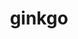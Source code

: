---
title: "ginkgo"
layout: cache
categories: [package, develop-2024-11-03]
meta: {"versions": ["1.8.0"], "compilers": ["cce@=15.0.1", "gcc@=11.4.0", "gcc@=9.4.0", "oneapi@=2024.2.1"], "oss": ["rhel8", "ubuntu20.04", "ubuntu22.04"], "platforms": ["linux"], "targets": ["neoverse_v1", "neoverse_v2", "ppc64le", "x86_64_v3", "zen4"], "stacks": ["e4s", "e4s-cray-rhel", "e4s-neoverse-v2", "e4s-neoverse_v1", "e4s-oneapi", "e4s-power", "e4s-rocm-external", "root"], "num_specs": 18, "num_specs_by_stack": {"root": 18, "e4s-cray-rhel": 1, "e4s-power": 2, "e4s-neoverse_v1": 4, "e4s-neoverse-v2": 2, "e4s": 4, "e4s-rocm-external": 2, "e4s-oneapi": 3}}
spec_details: [{"hash": "2kostzqgy23ljf7b32onerqefypxuodi", "compiler": "cce@=15.0.1", "versions": ["1.8.0"], "os": "rhel8", "platform": "linux", "target": "zen4", "variants": ["build_system=cmake", "build_type=Release", "~cuda", "~develtools", "~full_optimizations", "generator=make", "~hwloc", "~ipo", "+mpi", "+openmp", "~rocm", "~sde", "+shared", "~sycl"], "stacks": ["root", "e4s-cray-rhel"], "size": "-", "tarball": "https://binaries.spack.io/develop-2024-11-03/build_cache/linux-rhel8-zen4/cce-15.0.1/ginkgo-1.8.0/linux-rhel8-zen4-cce-15.0.1-ginkgo-1.8.0-2kostzqgy23ljf7b32onerqefypxuodi.spack"}, {"hash": "wfvuz3taiaqrj7savzlekq36v6skxbvb", "compiler": "gcc@=9.4.0", "versions": ["1.8.0"], "os": "ubuntu20.04", "platform": "linux", "target": "ppc64le", "variants": ["build_system=cmake", "build_type=Release", "~cuda", "~develtools", "~full_optimizations", "generator=make", "~hwloc", "~ipo", "+mpi", "+openmp", "~rocm", "~sde", "+shared", "~sycl"], "stacks": ["e4s-power", "root"], "size": "-", "tarball": "https://binaries.spack.io/develop-2024-11-03/build_cache/linux-ubuntu20.04-ppc64le/gcc-9.4.0/ginkgo-1.8.0/linux-ubuntu20.04-ppc64le-gcc-9.4.0-ginkgo-1.8.0-wfvuz3taiaqrj7savzlekq36v6skxbvb.spack"}, {"hash": "ksr6l2qxwbo2ffxrum3jqgi4x5gsy37z", "compiler": "gcc@=9.4.0", "versions": ["1.8.0"], "os": "ubuntu20.04", "platform": "linux", "target": "ppc64le", "variants": ["build_system=cmake", "build_type=Release", "+cuda", "cuda_arch=70", "~develtools", "~full_optimizations", "generator=make", "~hwloc", "~ipo", "+mpi", "+openmp", "~rocm", "~sde", "+shared", "~sycl"], "stacks": ["e4s-power", "root"], "size": "-", "tarball": "https://binaries.spack.io/develop-2024-11-03/build_cache/linux-ubuntu20.04-ppc64le/gcc-9.4.0/ginkgo-1.8.0/linux-ubuntu20.04-ppc64le-gcc-9.4.0-ginkgo-1.8.0-ksr6l2qxwbo2ffxrum3jqgi4x5gsy37z.spack"}, {"hash": "hfbljootklivvysxiwf6bydohyrg2cgz", "compiler": "gcc@=11.4.0", "versions": ["1.8.0"], "os": "ubuntu22.04", "platform": "linux", "target": "neoverse_v1", "variants": ["build_system=cmake", "build_type=Release", "~cuda", "~develtools", "~full_optimizations", "generator=make", "~hwloc", "~ipo", "+mpi", "+openmp", "~rocm", "~sde", "+shared", "~sycl"], "stacks": ["e4s-neoverse_v1", "root"], "size": "-", "tarball": "https://binaries.spack.io/develop-2024-11-03/build_cache/linux-ubuntu22.04-neoverse_v1/gcc-11.4.0/ginkgo-1.8.0/linux-ubuntu22.04-neoverse_v1-gcc-11.4.0-ginkgo-1.8.0-hfbljootklivvysxiwf6bydohyrg2cgz.spack"}, {"hash": "6ly76s2t6dpqveofjwolpqstlzilvg74", "compiler": "gcc@=11.4.0", "versions": ["1.8.0"], "os": "ubuntu22.04", "platform": "linux", "target": "neoverse_v1", "variants": ["build_system=cmake", "build_type=Release", "+cuda", "cuda_arch=80", "~develtools", "~full_optimizations", "generator=make", "~hwloc", "~ipo", "+mpi", "+openmp", "~rocm", "~sde", "+shared", "~sycl"], "stacks": ["e4s-neoverse_v1", "root"], "size": "-", "tarball": "https://binaries.spack.io/develop-2024-11-03/build_cache/linux-ubuntu22.04-neoverse_v1/gcc-11.4.0/ginkgo-1.8.0/linux-ubuntu22.04-neoverse_v1-gcc-11.4.0-ginkgo-1.8.0-6ly76s2t6dpqveofjwolpqstlzilvg74.spack"}, {"hash": "al2nwdoot3h7i2wfabystfoleg5qbsfz", "compiler": "gcc@=11.4.0", "versions": ["1.8.0"], "os": "ubuntu22.04", "platform": "linux", "target": "neoverse_v1", "variants": ["build_system=cmake", "build_type=Release", "+cuda", "cuda_arch=75", "~develtools", "~full_optimizations", "generator=make", "~hwloc", "~ipo", "+mpi", "+openmp", "~rocm", "~sde", "+shared", "~sycl"], "stacks": ["e4s-neoverse_v1", "root"], "size": "-", "tarball": "https://binaries.spack.io/develop-2024-11-03/build_cache/linux-ubuntu22.04-neoverse_v1/gcc-11.4.0/ginkgo-1.8.0/linux-ubuntu22.04-neoverse_v1-gcc-11.4.0-ginkgo-1.8.0-al2nwdoot3h7i2wfabystfoleg5qbsfz.spack"}, {"hash": "w2nsz3sav6fbkeb7qxl4vatlgivlmfhg", "compiler": "gcc@=11.4.0", "versions": ["1.8.0"], "os": "ubuntu22.04", "platform": "linux", "target": "neoverse_v1", "variants": ["build_system=cmake", "build_type=Release", "+cuda", "cuda_arch=90", "~develtools", "~full_optimizations", "generator=make", "~hwloc", "~ipo", "+mpi", "+openmp", "~rocm", "~sde", "+shared", "~sycl"], "stacks": ["e4s-neoverse_v1", "root"], "size": "-", "tarball": "https://binaries.spack.io/develop-2024-11-03/build_cache/linux-ubuntu22.04-neoverse_v1/gcc-11.4.0/ginkgo-1.8.0/linux-ubuntu22.04-neoverse_v1-gcc-11.4.0-ginkgo-1.8.0-w2nsz3sav6fbkeb7qxl4vatlgivlmfhg.spack"}, {"hash": "4pciycksxyic2ttsbhyyswqtqfef4muj", "compiler": "gcc@=11.4.0", "versions": ["1.8.0"], "os": "ubuntu22.04", "platform": "linux", "target": "neoverse_v2", "variants": ["build_system=cmake", "build_type=Release", "~cuda", "~develtools", "~full_optimizations", "generator=make", "~hwloc", "~ipo", "+mpi", "+openmp", "~rocm", "~sde", "+shared", "~sycl"], "stacks": ["e4s-neoverse-v2", "root"], "size": "-", "tarball": "https://binaries.spack.io/develop-2024-11-03/build_cache/linux-ubuntu22.04-neoverse_v2/gcc-11.4.0/ginkgo-1.8.0/linux-ubuntu22.04-neoverse_v2-gcc-11.4.0-ginkgo-1.8.0-4pciycksxyic2ttsbhyyswqtqfef4muj.spack"}, {"hash": "7dqxkcpz5wudl7pgcv56jhap2ktd55go", "compiler": "gcc@=11.4.0", "versions": ["1.8.0"], "os": "ubuntu22.04", "platform": "linux", "target": "neoverse_v2", "variants": ["build_system=cmake", "build_type=Release", "+cuda", "cuda_arch=90", "~develtools", "~full_optimizations", "generator=make", "~hwloc", "~ipo", "+mpi", "+openmp", "~rocm", "~sde", "+shared", "~sycl"], "stacks": ["e4s-neoverse-v2", "root"], "size": "-", "tarball": "https://binaries.spack.io/develop-2024-11-03/build_cache/linux-ubuntu22.04-neoverse_v2/gcc-11.4.0/ginkgo-1.8.0/linux-ubuntu22.04-neoverse_v2-gcc-11.4.0-ginkgo-1.8.0-7dqxkcpz5wudl7pgcv56jhap2ktd55go.spack"}, {"hash": "btbo3tnsxculkr5ww7zc2pi44rk6cp2l", "compiler": "gcc@=11.4.0", "versions": ["1.8.0"], "os": "ubuntu22.04", "platform": "linux", "target": "x86_64_v3", "variants": ["build_system=cmake", "build_type=Release", "~cuda", "~develtools", "~full_optimizations", "generator=make", "~hwloc", "~ipo", "+mpi", "+openmp", "~rocm", "~sde", "+shared", "~sycl"], "stacks": ["e4s", "root"], "size": "-", "tarball": "https://binaries.spack.io/develop-2024-11-03/build_cache/linux-ubuntu22.04-x86_64_v3/gcc-11.4.0/ginkgo-1.8.0/linux-ubuntu22.04-x86_64_v3-gcc-11.4.0-ginkgo-1.8.0-btbo3tnsxculkr5ww7zc2pi44rk6cp2l.spack"}, {"hash": "5hkjioua2bqxip265fqdtkrl5mjqxydg", "compiler": "gcc@=11.4.0", "versions": ["1.8.0"], "os": "ubuntu22.04", "platform": "linux", "target": "x86_64_v3", "variants": ["amdgpu_target=gfx90a", "build_system=cmake", "build_type=Release", "~cuda", "~develtools", "~full_optimizations", "generator=make", "~hwloc", "~ipo", "+mpi", "+openmp", "patches=27d6ae6", "+rocm", "~sde", "+shared", "~sycl"], "stacks": ["e4s", "root"], "size": "-", "tarball": "https://binaries.spack.io/develop-2024-11-03/build_cache/linux-ubuntu22.04-x86_64_v3/gcc-11.4.0/ginkgo-1.8.0/linux-ubuntu22.04-x86_64_v3-gcc-11.4.0-ginkgo-1.8.0-5hkjioua2bqxip265fqdtkrl5mjqxydg.spack"}, {"hash": "idiw7ceb5amhha6je2wusfxysla7dvbf", "compiler": "gcc@=11.4.0", "versions": ["1.8.0"], "os": "ubuntu22.04", "platform": "linux", "target": "x86_64_v3", "variants": ["build_system=cmake", "build_type=Release", "+cuda", "cuda_arch=90", "~develtools", "~full_optimizations", "generator=make", "~hwloc", "~ipo", "+mpi", "+openmp", "~rocm", "~sde", "+shared", "~sycl"], "stacks": ["e4s", "root"], "size": "-", "tarball": "https://binaries.spack.io/develop-2024-11-03/build_cache/linux-ubuntu22.04-x86_64_v3/gcc-11.4.0/ginkgo-1.8.0/linux-ubuntu22.04-x86_64_v3-gcc-11.4.0-ginkgo-1.8.0-idiw7ceb5amhha6je2wusfxysla7dvbf.spack"}, {"hash": "7gwvji3bzbegict4mdfmqhyobtphr3sy", "compiler": "gcc@=11.4.0", "versions": ["1.8.0"], "os": "ubuntu22.04", "platform": "linux", "target": "x86_64_v3", "variants": ["build_system=cmake", "build_type=Release", "+cuda", "cuda_arch=80", "~develtools", "~full_optimizations", "generator=make", "~hwloc", "~ipo", "+mpi", "+openmp", "~rocm", "~sde", "+shared", "~sycl"], "stacks": ["e4s", "root"], "size": "-", "tarball": "https://binaries.spack.io/develop-2024-11-03/build_cache/linux-ubuntu22.04-x86_64_v3/gcc-11.4.0/ginkgo-1.8.0/linux-ubuntu22.04-x86_64_v3-gcc-11.4.0-ginkgo-1.8.0-7gwvji3bzbegict4mdfmqhyobtphr3sy.spack"}, {"hash": "xo2c6n742js2e23o3f2sataxaysyjxdw", "compiler": "gcc@=11.4.0", "versions": ["1.8.0"], "os": "ubuntu22.04", "platform": "linux", "target": "x86_64_v3", "variants": ["amdgpu_target=gfx908", "build_system=cmake", "build_type=Release", "~cuda", "~develtools", "~full_optimizations", "generator=make", "~hwloc", "~ipo", "+mpi", "+openmp", "patches=27d6ae6", "+rocm", "~sde", "+shared", "~sycl"], "stacks": ["root", "e4s-rocm-external"], "size": "-", "tarball": "https://binaries.spack.io/develop-2024-11-03/build_cache/linux-ubuntu22.04-x86_64_v3/gcc-11.4.0/ginkgo-1.8.0/linux-ubuntu22.04-x86_64_v3-gcc-11.4.0-ginkgo-1.8.0-xo2c6n742js2e23o3f2sataxaysyjxdw.spack"}, {"hash": "7ucumtdhsv4qvkf73lrvsx53tfcuadrm", "compiler": "gcc@=11.4.0", "versions": ["1.8.0"], "os": "ubuntu22.04", "platform": "linux", "target": "x86_64_v3", "variants": ["amdgpu_target=gfx90a", "build_system=cmake", "build_type=Release", "~cuda", "~develtools", "~full_optimizations", "generator=make", "~hwloc", "~ipo", "+mpi", "+openmp", "patches=27d6ae6", "+rocm", "~sde", "+shared", "~sycl"], "stacks": ["root", "e4s-rocm-external"], "size": "-", "tarball": "https://binaries.spack.io/develop-2024-11-03/build_cache/linux-ubuntu22.04-x86_64_v3/gcc-11.4.0/ginkgo-1.8.0/linux-ubuntu22.04-x86_64_v3-gcc-11.4.0-ginkgo-1.8.0-7ucumtdhsv4qvkf73lrvsx53tfcuadrm.spack"}, {"hash": "ef4d7crekz5awtqgoni5jsxewiakrnhi", "compiler": "oneapi@=2024.2.1", "versions": ["1.8.0"], "os": "ubuntu22.04", "platform": "linux", "target": "x86_64_v3", "variants": ["build_system=cmake", "build_type=Release", "~cuda", "~develtools", "~full_optimizations", "generator=make", "~hwloc", "~ipo", "+mpi", "+openmp", "~rocm", "~sde", "+shared", "~sycl"], "stacks": ["e4s-oneapi", "root"], "size": "-", "tarball": "https://binaries.spack.io/develop-2024-11-03/build_cache/linux-ubuntu22.04-x86_64_v3/oneapi-2024.2.1/ginkgo-1.8.0/linux-ubuntu22.04-x86_64_v3-oneapi-2024.2.1-ginkgo-1.8.0-ef4d7crekz5awtqgoni5jsxewiakrnhi.spack"}, {"hash": "fhaevsghjwdmtn372bz3j5rhz4o5u2km", "compiler": "oneapi@=2024.2.1", "versions": ["1.8.0"], "os": "ubuntu22.04", "platform": "linux", "target": "x86_64_v3", "variants": ["build_system=cmake", "build_type=Release", "~cuda", "~develtools", "~full_optimizations", "generator=make", "~hwloc", "~ipo", "+mpi", "+openmp", "~rocm", "~sde", "+shared", "+sycl"], "stacks": ["e4s-oneapi", "root"], "size": "-", "tarball": "https://binaries.spack.io/develop-2024-11-03/build_cache/linux-ubuntu22.04-x86_64_v3/oneapi-2024.2.1/ginkgo-1.8.0/linux-ubuntu22.04-x86_64_v3-oneapi-2024.2.1-ginkgo-1.8.0-fhaevsghjwdmtn372bz3j5rhz4o5u2km.spack"}, {"hash": "zyygvk46vzfrjkywclsxaiehy7cb7bpx", "compiler": "oneapi@=2024.2.1", "versions": ["1.8.0"], "os": "ubuntu22.04", "platform": "linux", "target": "x86_64_v3", "variants": ["build_system=cmake", "build_type=Release", "~cuda", "~develtools", "~full_optimizations", "generator=make", "~hwloc", "~ipo", "+mpi", "+openmp", "~rocm", "~sde", "+shared", "~sycl"], "stacks": ["e4s-oneapi", "root"], "size": "-", "tarball": "https://binaries.spack.io/develop-2024-11-03/build_cache/linux-ubuntu22.04-x86_64_v3/oneapi-2024.2.1/ginkgo-1.8.0/linux-ubuntu22.04-x86_64_v3-oneapi-2024.2.1-ginkgo-1.8.0-zyygvk46vzfrjkywclsxaiehy7cb7bpx.spack"}]
---